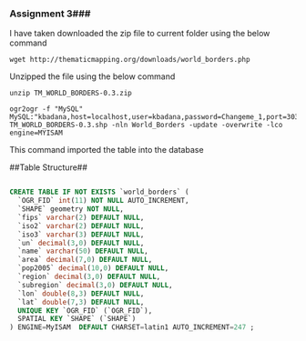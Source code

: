 ### Assignment 3###

I have taken downloaded the zip file to current folder using the below command

```
wget http://thematicmapping.org/downloads/world_borders.php
```
Unzipped the file using the below command
```
unzip TM_WORLD_BORDERS-0.3.zip
```

```
ogr2ogr -f "MySQL" MySQL:"kbadana,host=localhost,user=kbadana,password=Changeme_1,port=3036" TM_WORLD_BORDERS-0.3.shp -nln World_Borders -update -overwrite -lco engine=MYISAM
```

This command imported the table into the database

##Table Structure##

``` SQL

CREATE TABLE IF NOT EXISTS `world_borders` (
  `OGR_FID` int(11) NOT NULL AUTO_INCREMENT,
  `SHAPE` geometry NOT NULL,
  `fips` varchar(2) DEFAULT NULL,
  `iso2` varchar(2) DEFAULT NULL,
  `iso3` varchar(3) DEFAULT NULL,
  `un` decimal(3,0) DEFAULT NULL,
  `name` varchar(50) DEFAULT NULL,
  `area` decimal(7,0) DEFAULT NULL,
  `pop2005` decimal(10,0) DEFAULT NULL,
  `region` decimal(3,0) DEFAULT NULL,
  `subregion` decimal(3,0) DEFAULT NULL,
  `lon` double(8,3) DEFAULT NULL,
  `lat` double(7,3) DEFAULT NULL,
  UNIQUE KEY `OGR_FID` (`OGR_FID`),
  SPATIAL KEY `SHAPE` (`SHAPE`)
) ENGINE=MyISAM  DEFAULT CHARSET=latin1 AUTO_INCREMENT=247 ;


```

